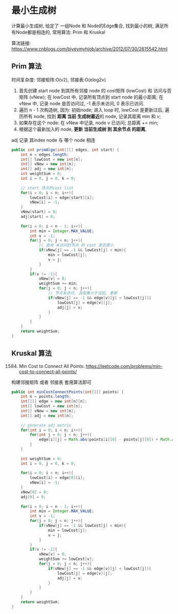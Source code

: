 # 最小生成树
计算最小生成树, 给定了 一组Node 和 Node的Edge集合, 找到最小的树, 满足所有Node都是相连的, 常用算法: Prim 和 Kruskal

算法链接: https://www.cnblogs.com/biyeymyhjob/archive/2012/07/30/2615542.html

## Prim 算法
时间复杂度: 邻接矩阵:O(v2), 邻接表:O(elog2v)
1. 首先创建 start node 到其所有邻接 node 的 cost矩阵 (lowCost) 和 访问与否矩阵 (vNew); 在 lowCost 中, 记录所有顶点到 start node 的最小距离; 在 vNew 中, 记录 node 是否访问过, -1 表示未访问, 0 表示已访问.
2. 遍历 n - 1 次构造树, 因为: 初始node; 进入 loop 时, lowCost 是更新过后, 遍历所有 node, 找到 **距离 当前 生成树最近**的 node, 记录其距离 min 和 v;
3. 如果存在这个 node: 在 vNew 中记录, node v 已访问; 总距离 += min;
4. 根据这个最新加入的 node, **更新 当前生成树 到 其余节点 的距离**, 

adj 记录 其index node 与 哪个 node 相连

```java
public int primAlgo(int[][] edges, int start) {
    int n = edges.length;
    int[] lowCost = new int[n];
    int[] vNew = new int[n];
    int[] adj = new int[n];
    int weightSum = 0;
    int i = 0, j = 0, k = 0;
    
    // start 顶点的cost list
    for(i = 0; i < n; i++){
        lowCost[i] = edge[start][i];
        vNew[i] = -1; 
    }
    vNew[start] = 0;
    adj[start] = 0;
    
    for(i = 0; i < n - 1; i++){
        int min = Integer.MAX_VALUE;
        int v = -1;
        for(j = 0; j < n; j++){
            // 查询 未访问的节点 的 cost 是否更小
            if(vNew[j] == -1 && lowCost[j] < min){
                min = lowCost[j];
                v = j;
            }
        }
        if(v != -1){
            vNew[v] = 0;
            weightSum += min;
            for(j = 0; j < n; j++){
                // 节点未访问, 且距离小于当前, 更新
                if(vNew[j] == -1 && edge[v][j] < lowCost[j]){
                    lowCost[j] = edge[v][j];
                    adj[j] = v;
                }
            }
        }
    }   
    return weightSum;
}

```



## Kruskal 算法


1584. Min Cost to Connect All Points: https://leetcode.com/problems/min-cost-to-connect-all-points/

构建邻接矩阵 或者 邻接表 套用算法即可


```java
public int minCostConnectPoints(int[][] points) {
    int n = points.length;
    int[][] edge = new int[n][n];
    int[] lowCost = new int[n];
    int[] vNew = new int[n];
    int[] adj = new int[n];
    
    // generate adj matrix
    for(int i = 0; i < n; i++){
        for(int j = 0; j < n; j++){
            edge[i][j] = Math.abs(points[i][0] - points[j][0]) + Math.abs(points[i][1] - points[j][1]);
        }
    }
    
    int weightSum = 0;
    int i = 0, j = 0, k = 0;
    
    for(i = 0; i < n; i++){
        lowCost[i] = edge[0][i];
        vNew[i] = -1; 
    }
    vNew[0] = 0;
    adj[0] = 0;
    
    for(i = 0; i < n - 1; i++){
        int min = Integer.MAX_VALUE;
        int v = -1;
        for(j = 0; j < n; j++){
            if(vNew[j] == -1 && lowCost[j] < min){
                min = lowCost[j];
                v = j;
            }
        }
        if(v != -1){
            vNew[v] = 0;
            weightSum += lowCost[v];
            for(j = 0; j < n; j++){
                if(vNew[j] == -1 && edge[v][j] < lowCost[j]){
                    lowCost[j] = edge[v][j];
                    adj[j] = v;
                }
            }
        }
    }   
    return weightSum;
}
```

